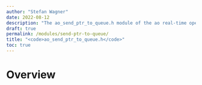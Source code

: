 ```yaml
---
author: "Stefan Wagner"
date: 2022-08-12
description: "The ao_send_ptr_to_queue.h module of the ao real-time operating system."
draft: true
permalink: /modules/send-ptr-to-queue/
title: "<code>ao_send_ptr_to_queue.h</code>"
toc: true
---
```


# Overview
